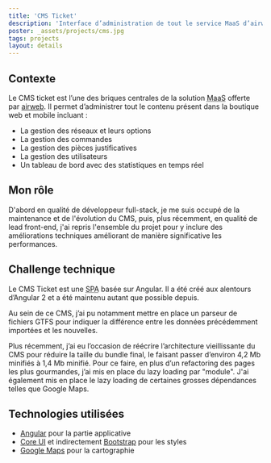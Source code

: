 ```yaml
---
title: 'CMS Ticket'
description: 'Interface d’administration de tout le service MaaS d’airweb'
poster: _assets/projects/cms.jpg
tags: projects
layout: details
---
```


## Contexte

Le CMS ticket est l’une des briques centrales de la solution <abbr title="Mobility as a Service">MaaS</abbr> offerte par [airweb](https://airweb.fr/). Il permet d’administrer tout le contenu présent dans la boutique web et mobile incluant :

- La gestion des réseaux et leurs options
- La gestion des commandes
- La gestion des pièces justificatives
- La gestion des utilisateurs
- Un tableau de bord avec des statistiques en temps réel

## Mon rôle

D'abord en qualité de développeur full-stack, je me suis occupé de la maintenance et de l'évolution du CMS, puis, plus récemment, en qualité de lead front-end, j'ai repris l'ensemble du projet pour y inclure des améliorations techniques améliorant de manière significative les performances.

## Challenge technique

Le CMS Ticket est une <abbr title="Single Page Application">SPA</abbr> basée sur Angular. Il a été créé aux alentours d’Angular 2 et a été maintenu autant que possible depuis.

Au sein de ce CMS, j’ai pu notamment mettre en place un parseur de fichiers GTFS pour indiquer la différence entre les données précédemment importées et les nouvelles.

Plus récemment, j’ai eu l’occasion de réécrire l’architecture vieillissante du CMS pour réduire la taille du bundle final, le faisant passer d’environ 4,2 Mb minifiés à 1,4 Mb minifié. Pour ce faire, en plus d’un refactoring des pages les plus gourmandes, j’ai mis en place du lazy loading par "module". J'ai également mis en place le lazy loading de certaines grosses dépendances telles que Google Maps.

## Technologies utilisées

- [Angular](https://angular.io/) pour la partie applicative
- [Core UI](https://coreui.io/) et indirectement [Bootstrap](https://getbootstrap.com/) pour les styles
- [Google Maps](https://www.maps.google.com/) pour la cartographie

